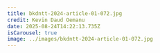 ```yaml
---
title: bkdntt-2024-article-01-072.jpg
credit: Kevin Daud Oemanu
date: 2025-08-24T14:22:13.735Z
isCarousel: true
image: ../images/bkdntt-2024-article-01-072.jpg
---
```


